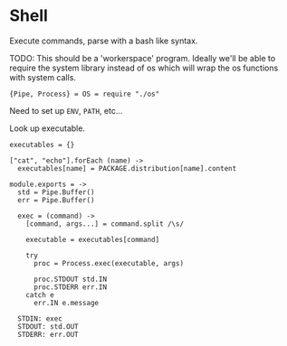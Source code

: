 Shell
=====

Execute commands, parse with a bash like syntax.

TODO: This should be a 'workerspace' program. Ideally we'll be able to require
the system library instead of os which will wrap the os functions with system 
calls.

    {Pipe, Process} = OS = require "./os"

Need to set up `ENV`, `PATH`, etc...

Look up executable.

    executables = {}

    ["cat", "echo"].forEach (name) ->
      executables[name] = PACKAGE.distribution[name].content

    module.exports = ->
      std = Pipe.Buffer()
      err = Pipe.Buffer()

      exec = (command) ->
        [command, args...] = command.split /\s/

        executable = executables[command]

        try
          proc = Process.exec(executable, args)

          proc.STDOUT std.IN
          proc.STDERR err.IN
        catch e
          err.IN e.message

      STDIN: exec
      STDOUT: std.OUT
      STDERR: err.OUT
